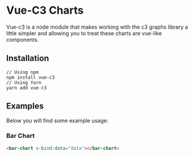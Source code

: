Vue-C3 Charts
===============

Vue-c3 is a node module that makes working with the c3 graphs library a little simpler and allowing you to treat these charts are vue-like components.

## Installation

```
// Using npm
npm install vue-c3
// Using Yarn
yarn add vue-c3
```

## Examples

Below you will find some example usage:

### Bar Chart

```html
<bar-chart v-bind:data="data"></bar-chart>
```